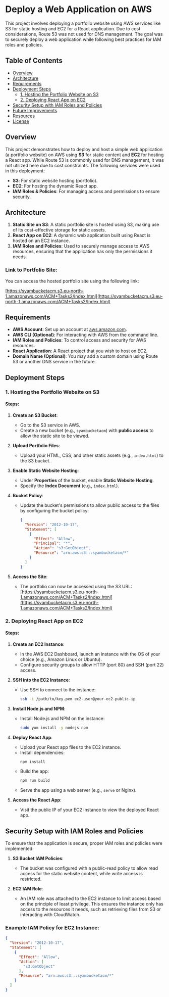 # Deploy a Web Application on AWS

This project involves deploying a portfolio website using AWS services like S3 for static hosting and EC2 for a React application. Due to cost considerations, Route 53 was not used for DNS management. The goal was to securely deploy a web application while following best practices for IAM roles and policies.

## Table of Contents

- [Overview](#overview)
- [Architecture](#architecture)
- [Requirements](#requirements)
- [Deployment Steps](#deployment-steps)
  - [1. Hosting the Portfolio Website on S3](#1-hosting-the-portfolio-website-on-s3)
  - [2. Deploying React App on EC2](#2-deploying-react-app-on-ec2)
- [Security Setup with IAM Roles and Policies](#security-setup-with-iam-roles-and-policies)
- [Future Improvements](#future-improvements)
- [Resources](#resources)
- [License](#license)

## Overview

This project demonstrates how to deploy and host a simple web application (a portfolio website) on AWS using **S3** for static content and **EC2** for hosting a React app. While Route 53 is commonly used for DNS management, it was not utilized here due to cost constraints. The following services were used in this deployment:

- **S3**: For static website hosting (portfolio).
- **EC2**: For hosting the dynamic React app.
- **IAM Roles & Policies**: For managing access and permissions to ensure security.

## Architecture

1. **Static Site on S3**: A static portfolio site is hosted using S3, making use of its cost-effective storage for static assets.
2. **React App on EC2**: A dynamic web application built using React is hosted on an EC2 instance.
3. **IAM Roles and Policies**: Used to securely manage access to AWS resources, ensuring that the application has only the permissions it needs.

### Link to Portfolio Site:

You can access the hosted portfolio site using the following link:

[https://syambucketacm.s3.eu-north-1.amazonaws.com/ACM+Tasks2/Index.html](https://syambucketacm.s3.eu-north-1.amazonaws.com/ACM+Tasks2/Index.html)

## Requirements

- **AWS Account**: Set up an account at [aws.amazon.com](https://aws.amazon.com/).
- **AWS CLI (Optional)**: For interacting with AWS from the command line.
- **IAM Roles and Policies**: To control access and security for AWS resources.
- **React Application**: A React project that you wish to host on EC2.
- **Domain Name (Optional)**: You may add a custom domain using Route 53 or another DNS service in the future.

## Deployment Steps

### 1. Hosting the Portfolio Website on S3

#### Steps:
1. **Create an S3 Bucket**:
   - Go to the S3 service in AWS.
   - Create a new bucket (e.g., `syambucketacm`) with **public access** to allow the static site to be viewed.
   
2. **Upload Portfolio Files**:
   - Upload your HTML, CSS, and other static assets (e.g., `index.html`) to the S3 bucket.
   
3. **Enable Static Website Hosting**:
   - Under **Properties** of the bucket, enable **Static Website Hosting**.
   - Specify the **Index Document** (e.g., `index.html`).
   
4. **Bucket Policy**:
   - Update the bucket's permissions to allow public access to the files by configuring the bucket policy:
     ```json
     {
       "Version": "2012-10-17",
       "Statement": [
         {
           "Effect": "Allow",
           "Principal": "*",
           "Action": "s3:GetObject",
           "Resource": "arn:aws:s3:::syambucketacm/*"
         }
       ]
     }
     ```
   
5. **Access the Site**:
   - The portfolio can now be accessed using the S3 URL:
     [https://syambucketacm.s3.eu-north-1.amazonaws.com/ACM+Tasks2/Index.html](https://syambucketacm.s3.eu-north-1.amazonaws.com/ACM+Tasks2/Index.html)

### 2. Deploying React App on EC2

#### Steps:

1. **Create an EC2 Instance**:
   - In the AWS EC2 Dashboard, launch an instance with the OS of your choice (e.g., Amazon Linux or Ubuntu).
   - Configure security groups to allow HTTP (port 80) and SSH (port 22) access.

2. **SSH into the EC2 Instance**:
   - Use SSH to connect to the instance:
     ```bash
     ssh -i /path/to/key.pem ec2-user@your-ec2-public-ip
     ```

3. **Install Node.js and NPM**:
   - Install Node.js and NPM on the instance:
     ```bash
     sudo yum install -y nodejs npm
     ```

4. **Deploy React App**:
   - Upload your React app files to the EC2 instance.
   - Install dependencies:
     ```bash
     npm install
     ```
   - Build the app:
     ```bash
     npm run build
     ```
   - Serve the app using a web server (e.g., `serve` or Nginx).

5. **Access the React App**:
   - Visit the public IP of your EC2 instance to view the deployed React app.

## Security Setup with IAM Roles and Policies

To ensure that the application is secure, proper IAM roles and policies were implemented:

1. **S3 Bucket IAM Policies**:
   - The bucket was configured with a public-read policy to allow read access for the static website content, while write access is restricted.

2. **EC2 IAM Role**:
   - An IAM role was attached to the EC2 instance to limit access based on the principle of least privilege. This ensures the instance only has access to the resources it needs, such as retrieving files from S3 or interacting with CloudWatch.

### Example IAM Policy for EC2 Instance:

```json
{
  "Version": "2012-10-17",
  "Statement": [
    {
      "Effect": "Allow",
      "Action": [
        "s3:GetObject"
      ],
      "Resource": "arn:aws:s3:::syambucketacm/*"
    }
  ]
}

